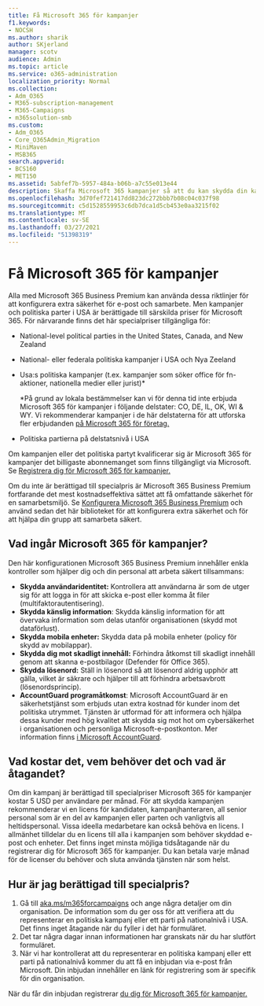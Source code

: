 ```yaml
---
title: Få Microsoft 365 för kampanjer
f1.keywords:
- NOCSH
ms.author: sharik
author: SKjerland
manager: scotv
audience: Admin
ms.topic: article
ms.service: o365-administration
localization_priority: Normal
ms.collection:
- Adm_O365
- M365-subscription-management
- M365-Campaigns
- m365solution-smb
ms.custom:
- Adm_O365
- Core_O365Admin_Migration
- MiniMaven
- MSB365
search.appverid:
- BCS160
- MET150
ms.assetid: 5abfef7b-5957-484a-b06b-a7c55e013e44
description: Skaffa Microsoft 365 kampanjer så att du kan skydda din kampanj från hot om cybersäkerhet till e-post, data och kommunikation.
ms.openlocfilehash: 3d70fef721417dd823dc272bbb7b08c04c037f98
ms.sourcegitcommit: c5d1528559953c6db7dca1d5cb453e0aa3215f02
ms.translationtype: MT
ms.contentlocale: sv-SE
ms.lasthandoff: 03/27/2021
ms.locfileid: "51398319"
---
```

# <a name="get-microsoft-365-for-campaigns"></a>Få Microsoft 365 för kampanjer

Alla med Microsoft 365 Business Premium kan använda dessa riktlinjer för att konfigurera extra säkerhet för e-post och samarbete. Men kampanjer och politiska parter i USA är berättigade till särskilda priser för Microsoft 365. För närvarande finns det här specialpriser tillgängliga för:

- National-level political parties in the United States, Canada, and New Zealand
- National- eller federala politiska kampanjer i USA och Nya Zeeland
- Usa:s politiska kampanjer (t.ex. kampanjer som söker office för fn-aktioner, nationella medier eller jurist)*

    *På grund av lokala bestämmelser kan vi för denna tid inte erbjuda Microsoft 365 för kampanjer i följande delstater: CO, DE, IL, OK, WI & WY. Vi rekommenderar kampanjer i de här delstaterna för att utforska fler erbjudanden [på Microsoft 365 för företag.](https://www.office.com/business)

- Politiska partierna på delstatsnivå i USA

Om kampanjen eller det politiska partyt kvalificerar sig är Microsoft 365 för kampanjer det billigaste abonnemanget som finns tillgängligt via Microsoft. Se [Registrera dig för Microsoft 365 för kampanjer.](m365-campaigns-sign-up.md)  

Om du inte är berättigad till specialpris är Microsoft 365 Business Premium fortfarande det mest kostnadseffektiva sättet att få omfattande säkerhet för en samarbetsmiljö. Se [Konfigurera Microsoft 365 Business Premium](../business/set-up.md?toc=/microsoft-365/campaigns/toc.json&bc=/microsoft-365/campaigns/breadcrumb/toc.json) och använd sedan det här biblioteket för att konfigurera extra säkerhet och för att hjälpa din grupp att samarbeta säkert.

## <a name="what-does-microsoft-365-for-campaigns-include"></a>Vad ingår Microsoft 365 för kampanjer?

Den här konfigurationen Microsoft 365 Business Premium innehåller enkla kontroller som hjälper dig och din personal att arbeta säkert tillsammans:

- **Skydda användaridentitet:** Kontrollera att användarna är som de utger sig för att logga in för att skicka e-post eller komma åt filer (multifaktorautentisering).
- **Skydda känslig information**: Skydda känslig information för att övervaka information som delas utanför organisationen (skydd mot dataförlust).
- **Skydda mobila enheter:** Skydda data på mobila enheter (policy för skydd av mobilappar).
- **Skydda dig mot skadligt innehåll:** Förhindra åtkomst till skadligt innehåll genom att skanna e-postbilagor (Defender för Office 365).
- **Skydda lösenord:** Ställ in lösenord så att lösenord aldrig upphör att gälla, vilket är säkrare och hjälper till att förhindra arbetsavbrott (lösenordsprincip).
- **AccountGuard programåtkomst**: Microsoft AccountGuard är en säkerhetstjänst som erbjuds utan extra kostnad för kunder inom det politiska utrymmet. Tjänsten är utformad för att informera och hjälpa dessa kunder med hög kvalitet att skydda sig mot hot om cybersäkerhet i organisationen och personliga Microsoft-e-postkonton. Mer information finns [i Microsoft AccountGuard](https://www.microsoftaccountguard.com/).

## <a name="what-does-it-cost-who-needs-it-and-what-is-the-commitment"></a>Vad kostar det, vem behöver det och vad är åtagandet?

Om din kampanj är berättigad till specialpriser Microsoft 365 för kampanjer kostar 5 USD per användare per månad.
För att skydda kampanjen rekommenderar vi en licens för kandidaten, kampanjhanteraren, all senior personal som är en del av kampanjen eller parten och vanligtvis all heltidspersonal. Vissa ideella medarbetare kan också behöva en licens. I allmänhet tilldelar du en licens till alla i kampanjen som behöver skyddad e-post och enheter.
Det finns inget minsta möjliga tidsåtagande när du registrerar dig för Microsoft 365 för kampanjer. Du kan betala varje månad för de licenser du behöver och sluta använda tjänsten när som helst.

## <a name="how-do-i-qualify-for-special-pricing"></a>Hur är jag berättigad till specialpris?

1. Gå till [aka.ms/m365forcampaigns](https://aka.ms/m365forcampaigns/) och ange några detaljer om din organisation. De information som du ger oss för att verifiera att du representerar en politiska kampanj eller ett parti på nationalnivå i USA. Det finns inget åtagande när du fyller i det här formuläret.
2. Det tar några dagar innan informationen har granskats när du har slutfört formuläret.
3. När vi har kontrollerat att du representerar en politiska kampanj eller ett parti på nationalnivå kommer du att få en inbjudan via e-post från Microsoft. Din inbjudan innehåller en länk för registrering som är specifik för din organisation.

När du får din inbjudan registrerar [du dig för Microsoft 365 för kampanjer.](m365-campaigns-sign-up.md)
